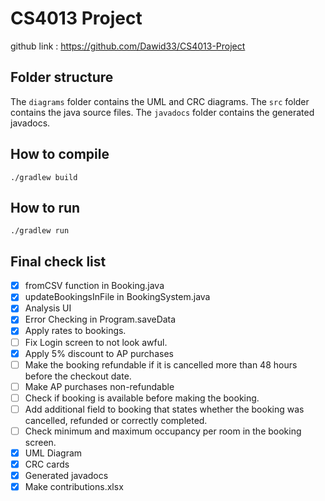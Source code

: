 # CS4013 Project

github link : https://github.com/Dawid33/CS4013-Project

## Folder structure
The `diagrams` folder contains the UML and CRC diagrams.
The `src` folder contains the java source files.
The `javadocs` folder contains the generated javadocs.

## How to compile
```
./gradlew build
```

## How to run
```
./gradlew run
```

## Final check list
- [x] fromCSV function in Booking.java
- [x] updateBookingsInFile in BookingSystem.java
- [x] Analysis UI
- [x] Error Checking in Program.saveData
- [x] Apply rates to bookings.
- [ ] Fix Login screen to not look awful.
- [x] Apply 5% discount to AP purchases
- [ ] Make the booking refundable if it is cancelled more than 48 hours before the checkout date.
- [ ] Make AP purchases non-refundable
- [ ] Check if booking is available before making the booking.
- [ ] Add additional field to booking that states whether the booking was cancelled, refunded or correctly completed.
- [ ] Check minimum and maximum occupancy per room in the booking screen.
- [x] UML Diagram
- [x] CRC cards
- [x] Generated javadocs
- [x] Make contributions.xlsx
